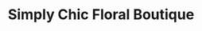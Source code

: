 ---
title: "Simply Chic Floral Boutique"
url: /norwood/simply-chic-floral-boutique/
shop: florist
---